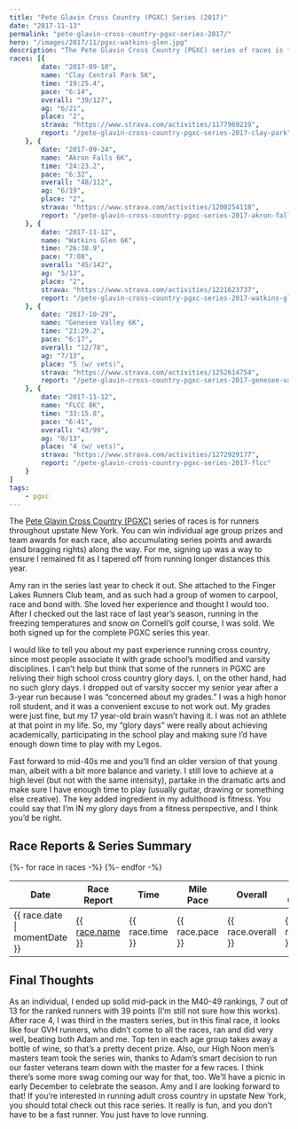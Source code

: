 ```yaml
---
title: "Pete Glavin Cross Country (PGXC) Series (2017)"
date: "2017-11-13"
permalink: "pete-glavin-cross-country-pgxc-series-2017/"
hero: "/images/2017/11/pgxc-watkins-glen.jpg"
description: "The Pete Glavin Cross Country (PGXC) series of races is for runners throughout upstate New York. You can win individual age group prizes and team awards for each race, also accumulating series points and awards (and bragging rights) along the way. For me, signing up was a way to ensure I remained fit as I tapered off from running longer distances this year."
races: [{
        date: "2017-09-10",
        name: "Clay Central Park 5K",
        time: "19:25.4",
        pace: "6:14",
        overall: "39/127",
        ag: "6/21",
        place: "2",
        strava: "https://www.strava.com/activities/1177969219",
        report: "/pete-glavin-cross-country-pgxc-series-2017-clay-park"
    }, {
        date: "2017-09-24",
        name: "Akron Falls 6K",
        time: "24:23.2",
        pace: "6:32",
        overall: "48/112",
        ag: "6/19",
        place: "2",
        strava: "https://www.strava.com/activities/1200254118",
        report: "/pete-glavin-cross-country-pgxc-series-2017-akron-falls"
    }, {
        date: "2017-11-12",
        name: "Watkins Glen 6K",
        time: "26:38.9",
        pace: "7:08",
        overall: "45/142",
        ag: "5/13",
        place: "2",
        strava: "https://www.strava.com/activities/1221623737",
        report: "/pete-glavin-cross-country-pgxc-series-2017-watkins-glen"
    }, {
        date: "2017-10-29",
        name: "Genesee Valley 6K",
        time: "23:29.2",
        pace: "6:17",
        overall: "12/78",
        ag: "7/13",
        place: "5 (w/ vets)",
        strava: "https://www.strava.com/activities/1252614754",
        report: "/pete-glavin-cross-country-pgxc-series-2017-genesee-valley"
    }, {
        date: "2017-11-12",
        name: "FLCC 8K",
        time: "33:15.8",
        pace: "6:41",
        overall: "43/99",
        ag: "8/13",
        place: "4 (w/ vets)",
        strava: "https://www.strava.com/activities/1272929177",
        report: "/pete-glavin-cross-country-pgxc-series-2017-flcc"
    }
]
tags:
    - pgxc
---
```


The [Pete Glavin Cross Country (PGXC)](http://www.gvh.net/pete-glavin-xc-series) series of races is for runners throughout upstate New York. You can win individual age group prizes and team awards for each race, also accumulating series points and awards (and bragging rights) along the way. For me, signing up was a way to ensure I remained fit as I tapered off from running longer distances this year.

Amy ran in the series last year to check it out. She attached to the Finger Lakes Runners Club team, and as such had a group of women to carpool, race and bond with. She loved her experience and thought I would too. After I checked out the last race of last year’s season, running in the freezing temperatures and snow on Cornell’s golf course, I was sold. We both signed up for the complete PGXC series this year.

I would like to tell you about my past experience running cross country, since most people associate it with grade school’s modified and varsity disciplines. I can’t help but think that some of the runners in PGXC are reliving their high school cross country glory days. I, on the other hand, had no such glory days. I dropped out of varsity soccer my senior year after a 3-year run because I was “concerned about my grades.” I was a high honor roll student, and it was a convenient excuse to not work out. My grades were just fine, but my 17 year-old brain wasn’t having it. I was not an athlete at that point in my life. So, my “glory days” were really about achieving academically, participating in the school play and making sure I’d have enough down time to play with my Legos.

Fast forward to mid-40s me and you’ll find an older version of that young man, albeit with a bit more balance and variety. I still love to achieve at a high level (but not with the same intensity), partake in the dramatic arts and make sure I have enough time to play (usually guitar, drawing or something else creative). The key added ingredient in my adulthood is fitness. You could say that I’m IN my glory days from a fitness perspective, and I think you’d be right.

## Race Reports & Series Summary

<table>
    <thead>
        <tr>
            <th>Date</th>
            <th>Race Report</th>
            <th>Time</th>
            <th>Mile Pace</th>
            <th>Overall</th>
            <th>Age Group</th>
            <th>Team Place</th>
            <th>Strava</th>
        </tr>
    </thead>
    <tbody>
        {%- for race in races -%}
            <tr>
                <td>{{ race.date | momentDate }}</td>
                <td><a href="{{ race.report }}">{{ race.name }}</a></td>
                <td>{{ race.time }}</td>
                <td>{{ race.pace }}</td>
                <td>{{ race.overall }}</td>
                <td>{{ race.ag }}</td>
                <td>{{ race.place }}</td>
                <td><a href="{{ race.strava }}">strava</a></td>
            </tr>
        {%- endfor -%}
    </thead>
</table>

## Final Thoughts

As an individual, I ended up solid mid-pack in the M40-49 rankings, 7 out of 13 for the ranked runners with 39 points (I’m still not sure how this works). After race 4, I was third in the masters series, but in this final race, it looks like four GVH runners, who didn’t come to all the races, ran and did very well, beating both Adam and me. Top ten in each age group takes away a bottle of wine, so that’s a pretty decent prize. Also, our High Noon men’s masters team took the series win, thanks to Adam’s smart decision to run our faster veterans team down with the master for a few races. I think there’s some more swag coming our way for that, too. We’ll have a picnic in early December to celebrate the season. Amy and I are looking forward to that! If you’re interested in running adult cross country in upstate New York, you should total check out this race series. It really is fun, and you don’t have to be a fast runner. You just have to love running.